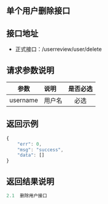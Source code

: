 单个用户删除接口
----------

接口地址
----------
  * 正式接口：/userreview/user/delete

请求参数说明
----------
|  参数         |说明          |是否必选|
| ------------- |:-------------|:-----:|
| username      | 用户名 |必选    |

返回示例
----------
```javascript
{
    "err": 0,
    "msg": "success",
    "data": []
}
```

返回结果说明
----------
```javascript
2.1	 删除用户接口
```